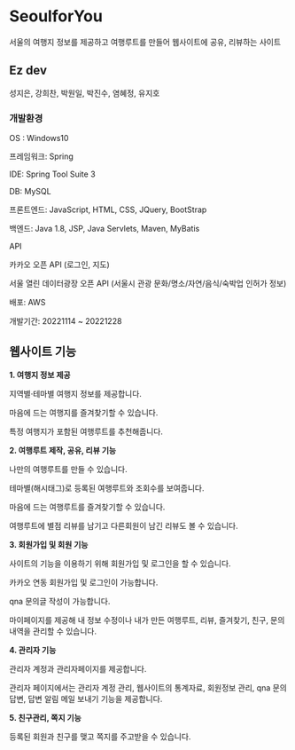 # **SeoulforYou**

서울의 여행지 정보를 제공하고 여행루트를 만들어 웹사이트에 공유, 리뷰하는 사이트

## Ez dev

성지은, 강희찬, 박원일, 박진수, 염혜정, 유지호


### **개발환경**

OS : Windows10

프레임워크: Spring

IDE: Spring Tool Suite 3

DB: MySQL

프론트엔드: JavaScript, HTML, CSS, JQuery, BootStrap

백엔드: Java 1.8, JSP, Java Servlets, Maven, MyBatis

API

카카오 오픈 API (로그인, 지도)

서울 열린 데이터광장 오픈 API (서울시 관광 문화/명소/자연/음식/숙박업 인허가 정보)

배포: AWS

개발기간: 20221114 ~ 20221228

## **웹사이트 기능**

**1. 여행지 정보 제공**

지역별·테마별 여행지 정보를 제공합니다.

마음에 드는 여행지를 즐겨찾기할 수 있습니다.

특정 여행지가 포함된 여행루트를 추천해줍니다.


**2.  여행루트 제작, 공유, 리뷰 기능**

나만의 여행루트를 만들 수 있습니다.

테마별(해시태그)로 등록된 여행루트와 조회수를 보여줍니다.

마음에 드는 여행루트를 즐겨찾기할 수 있습니다.

여행루트에 별점 리뷰를 남기고 다른회원이 남긴 리뷰도 볼 수 있습니다.

**3.  회원가입 및 회원 기능**

사이트의 기능을 이용하기 위해 회원가입 및 로그인을 할 수 있습니다.

카카오 연동 회원가입 및 로그인이 가능합니다.

qna 문의글 작성이 가능합니다.

마이페이지를 제공해 내 정보 수정이나 내가 만든 여행루트, 리뷰, 즐겨찾기, 친구, 문의내역을 관리할 수 있습니다.


**4.  관리자 기능**

관리자 계정과 관리자페이지를 제공합니다.

관리자 페이지에서는 관리자 계정 관리, 웹사이트의 통계자료, 회원정보 관리, qna 문의 답변, 답변 알림 메일 보내기 기능을 제공합니다. 

**5.  친구관리, 쪽지 기능**

등록된 회원과 친구를 맺고 쪽지를 주고받을 수 있습니다.
